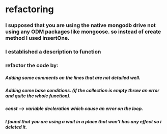 # refactoring

### I supposed that you are using the native mongodb drive not using any ODM packages like mongoose. so instead of create method I used insertOne.

### I established a description to function

### refactor the code by:

##### Adding some comments on the lines that are not detailed well.

##### Adding some base conditions. (if the collection is empty throw an error and quite the whole function).

##### const --> variable decleration which cause an error on the loop.

##### I found that you are using a wait in a place that won't has any effect so i deleted it.

